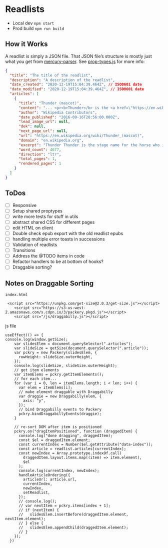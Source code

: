 # Readlists

- Local dev `npm start`
- Prod build `npm run build`

## How it Works

A readlist is simply a JSON file. That JSON file’s structure is mostly just what you get from [mercury-parser](https://github.com/postlight/mercury-parser).
See [prop-types.js](./www/js/prop-types.js) for more info:

```json
{
  "title": "The title of the readlist",
  "description": "A description of the readlist",
  "date_created": "2020-12-19T15:04:39.464Z", // ISO8601 date
  "date_modified": "2020-12-19T15:04:39.464Z", // ISO8601 date
  "articles": [
    {
      "title": "Thunder (mascot)",
      "content": "... <p><b>Thunder</b> is the <a href=\"https://en.wikipedia.org/wiki/Stage_name\">stage name</a> for the...",
      "author": "Wikipedia Contributors",
      "date_published": "2016-09-16T20:56:00.000Z",
      "lead_image_url": null,
      "dek": null,
      "next_page_url": null,
      "url": "https://en.wikipedia.org/wiki/Thunder_(mascot)",
      "domain": "en.wikipedia.org",
      "excerpt": "Thunder Thunder is the stage name for the horse who is the official live animal mascot for the Denver Broncos",
      "word_count": 4677,
      "direction": "ltr",
      "total_pages": 1,
      "rendered_pages": 1
    }
  ]
}
```

## ToDos

- [ ] Responsive
- [ ] Setup shared proptypes
- [ ] write more tests for stuff in utils
- [ ] abstract shared CSS for different pages
- [ ] edit HTML on client
- [ ] Double check epub export with the old readlist epubs
- [ ] handling multiple error toasts in successions
- [ ] Validation of readlists
- [ ] Transitions
- [ ] Address the @TODO items in code
- [ ] Refactor handlers to be at bottom of hooks?
- [ ] Draggable sorting?

## Notes on Draggable Sorting

`index.html`

```
 <script src="https://unpkg.com/get-size@2.0.3/get-size.js"></script>
    <script src="https://s3-us-west-2.amazonaws.com/s.cdpn.io/3/packery.pkgd.js"></script>
    <script src="/js/draggabilly.js"></script>
```

js file

```
useEffect(() => {
console.log(window.getSize);
    var slidesElem = document.querySelector(".articles");
    var slideSize = getSize(document.querySelector(".article"));
    var pckry = new Packery(slidesElem, {
      rowHeight: slideSize.outerHeight,
    });
    console.log(slideSize, slideSize.outerHeight);
    // get item elements
    var itemElems = pckry.getItemElements();
    // for each item...
    for (var i = 0, len = itemElems.length; i < len; i++) {
      var elem = itemElems[i];
      // make element draggable with Draggabilly
      var draggie = new Draggabilly(elem, {
        axis: "y",
      });
      // bind Draggabilly events to Packery
      pckry.bindDraggabillyEvents(draggie);
    }

    // re-sort DOM after item is positioned
    pckry.on("dragItemPositioned", function (draggedItem) {
      console.log("done dragging", draggedItem);
      const $el = draggedItem.element;
      const currentIndex = Number($el.getAttribute("data-index"));
      const article = readlist.articles[currentIndex];
      const newIndex = Array.prototype.indexOf.call(
        draggedItem.layout.items.map((item) => item.element),
        $el
      );
      console.log(currentIndex, newIndex);
      handleArticleOrdering({
        articleUrl: article.url,
        currentIndex,
        newIndex,
        setReadlist,
      });
      // console.log();
      // var nextItem = pckry.items[index + 1];
      // if (nextItem) {
      //   slidesElem.insertBefore(draggedItem.element, nextItem.element);
      // } else {
      //   slidesElem.appendChild(draggedItem.element);
      // }
    });
  })
```
